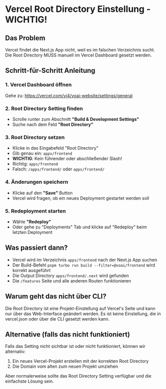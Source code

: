 # Vercel Root Directory Einstellung - WICHTIG!

## Das Problem
Vercel findet die Next.js App nicht, weil es im falschen Verzeichnis sucht. Die Root Directory MUSS manuell im Vercel Dashboard gesetzt werden.

## Schritt-für-Schritt Anleitung

### 1. Vercel Dashboard öffnen
Gehe zu: https://vercel.com/vi4/voai-website/settings/general

### 2. Root Directory Setting finden
- Scrolle runter zum Abschnitt **"Build & Development Settings"**
- Suche nach dem Feld **"Root Directory"**

### 3. Root Directory setzen
- Klicke in das Eingabefeld "Root Directory"
- Gib genau ein: `apps/frontend`
- **WICHTIG**: Kein führender oder abschließender Slash!
- Richtig: `apps/frontend`
- Falsch: `/apps/frontend/` oder `apps/frontend/`

### 4. Änderungen speichern
- Klicke auf den **"Save"** Button
- Vercel wird fragen, ob ein neues Deployment gestartet werden soll

### 5. Redeployment starten
- Wähle **"Redeploy"** 
- Oder gehe zu "Deployments" Tab und klicke auf "Redeploy" beim letzten Deployment

## Was passiert dann?
- Vercel wird im Verzeichnis `apps/frontend` nach der Next.js App suchen
- Der Build-Befehl `pnpm turbo run build --filter=@voai/frontend` wird korrekt ausgeführt
- Die Output Directory `apps/frontend/.next` wird gefunden
- Die `/features` Seite und alle anderen Routen funktionieren

## Warum geht das nicht über CLI?
Die Root Directory ist eine Projekt-Einstellung auf Vercel's Seite und kann nur über das Web-Interface geändert werden. Es ist keine Einstellung, die in vercel.json oder über die CLI gesetzt werden kann.

## Alternative (falls das nicht funktioniert)
Falls das Setting nicht sichtbar ist oder nicht funktioniert, können wir alternativ:
1. Ein neues Vercel-Projekt erstellen mit der korrekten Root Directory
2. Die Domain vom alten zum neuen Projekt umziehen

Aber normalerweise sollte das Root Directory Setting verfügbar und die einfachste Lösung sein.